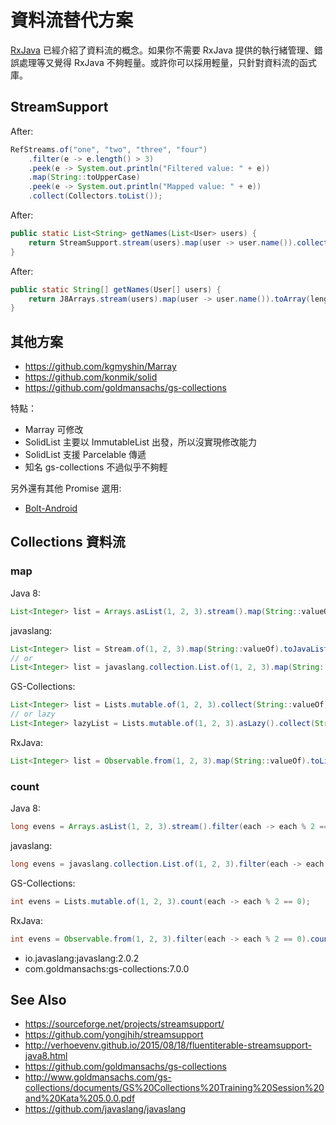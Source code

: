 # 資料流替代方案

[RxJava](RxJava) 已經介紹了資料流的概念。如果你不需要 RxJava  提供的執行緒管理、錯誤處理等又覺得 RxJava 不夠輕量。或許你可以採用輕量，只針對資料流的函式庫。

## StreamSupport

After:

```java
RefStreams.of("one", "two", "three", "four")
    .filter(e -> e.length() > 3)
    .peek(e -> System.out.println("Filtered value: " + e))
    .map(String::toUpperCase)
    .peek(e -> System.out.println("Mapped value: " + e))
    .collect(Collectors.toList());
```

After:

```java
public static List<String> getNames(List<User> users) {
    return StreamSupport.stream(users).map(user -> user.name()).collect(Collectors.toList());
}
```

After:

```java
public static String[] getNames(User[] users) {
    return J8Arrays.stream(users).map(user -> user.name()).toArray(length -> new String[length]);
}
```

## 其他方案

* https://github.com/kgmyshin/Marray
* https://github.com/konmik/solid
* https://github.com/goldmansachs/gs-collections

特點：

* Marray 可修改
* SolidList 主要以 ImmutableList 出發，所以沒實現修改能力
* SolidList 支援 Parcelable 傳遞
* 知名 gs-collections 不過似乎不夠輕

另外還有其他 Promise 選用:

* [Bolt-Android](bolts-android.md)

## Collections 資料流

### map

Java 8:

```java
List<Integer> list = Arrays.asList(1, 2, 3).stream().map(String::valueOf).collect(Collectors.toList());
```

javaslang:

```java
List<Integer> list = Stream.of(1, 2, 3).map(String::valueOf).toJavaList();
// or
List<Integer> list = javaslang.collection.List.of(1, 2, 3).map(String::valueOf).toJavaList();
```

GS-Collections:

```java
List<Integer> list = Lists.mutable.of(1, 2, 3).collect(String::valueOf).toList();
// or lazy
List<Integer> lazyList = Lists.mutable.of(1, 2, 3).asLazy().collect(String::valueOf).toList();
```

RxJava:

```java
List<Integer> list = Observable.from(1, 2, 3).map(String::valueOf).toList().toBlocking().single();
```

### count

Java 8:

```java
long evens = Arrays.asList(1, 2, 3).stream().filter(each -> each % 2 == 0).count();
```

javaslang:

```java
long evens = javaslang.collection.List.of(1, 2, 3).filter(each -> each % 2 == 0).count();
```

GS-Collections:

```java
int evens = Lists.mutable.of(1, 2, 3).count(each -> each % 2 == 0);
```

RxJava:

```java
int evens = Observable.from(1, 2, 3).filter(each -> each % 2 == 0).count().toBlocking().single();
```

* io.javaslang:javaslang:2.0.2
* com.goldmansachs:gs-collections:7.0.0

## See Also

* https://sourceforge.net/projects/streamsupport/
* https://github.com/yongjhih/streamsupport
* http://verhoevenv.github.io/2015/08/18/fluentiterable-streamsupport-java8.html
* https://github.com/goldmansachs/gs-collections
* http://www.goldmansachs.com/gs-collections/documents/GS%20Collections%20Training%20Session%20and%20Kata%205.0.0.pdf
* https://github.com/javaslang/javaslang

